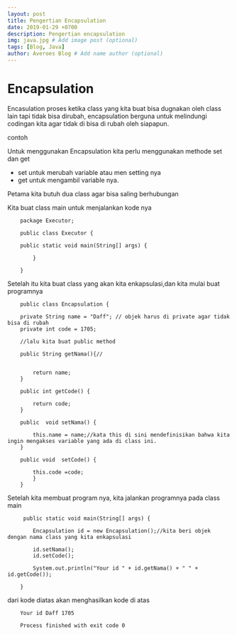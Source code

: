 ```yaml
---
layout: post
title: Pengertian Encapsulation
date: 2019-01-29 +0700
description: Pengertian encapsulation
img: java.jpg # Add image post (optional)
tags: [Blog, Java]
author: Averoes Blog # Add name author (optional)
---
```


# Encapsulation

Encasulation proses ketika class yang kita buat bisa dugnakan oleh class lain tapi tidak bisa dirubah, encapsulation berguna untuk melindungi codingan kita agar tidak di bisa di rubah oleh siapapun.

contoh

Untuk menggunakan Encapsulation kita perlu menggunakan methode set dan get

- set untuk merubah variable atau men setting nya
- get untuk mengambil variable nya.

Petama kita butuh dua class agar bisa saling berhubungan

Kita buat class main untuk menjalankan kode nya

```
	package Executor;

	public class Executor {

    public static void main(String[] args) {

    	}

	}
```

Setelah itu kita buat class yang akan kita enkapsulasi,dan kita mulai buat programnya

```
	public class Encapsulation {

    private String name = "Daff"; // objek harus di private agar tidak bisa di rubah
    private int code = 1705;

    //lalu kita buat public method

    public String getNama(){//


        return name;
    }

    public int getCode() {

        return code;
    }

    public  void setNama() {

        this.name = name;//kata this di sini mendefinisikan bahwa kita ingin mengakses variable yang ada di class ini.
    }

    public void	 setCode() {

        this.code =code;
    	}
	}
```

Setelah kita membuat program nya, kita jalankan programnya pada class main

```
   	 public static void main(String[] args) {

        Encapsulation id = new Encapsulation();//kita beri objek dengan nama class yang kita enkapsulasi

        id.setNama();
        id.setCode();

        System.out.println("Your id " + id.getNama() + " " + id.getCode());

    }
```

dari kode diatas akan menghasilkan kode di atas

```
	Your id Daff 1705

	Process finished with exit code 0
```
